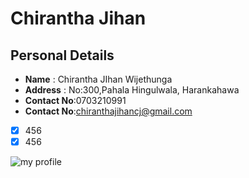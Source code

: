 # Chirantha Jihan

## Personal Details

* **Name**  : Chirantha JIhan Wijethunga
* **Address** : No:300,Pahala Hingulwala, Harankahawa
* **Contact No**:0703210991
* **Contact No**:chiranthajihancj@gmail.com

* [x] 456
* [x] 456

![my profile](https://avatars.githubusercontent.com/u/120020452?s=400&u=0f29861eecc7f347d1c85dd01ddc5dca3232b88e&v=4)